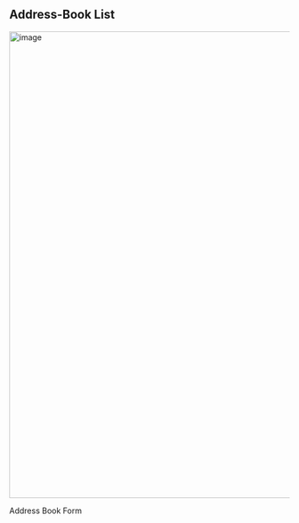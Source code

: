 ## Address-Book List

<img width="838" alt="image" src="https://user-images.githubusercontent.com/90387581/181508850-6581f6e1-70f3-46e2-893b-d703b897cf9f.png">

Address Book Form
